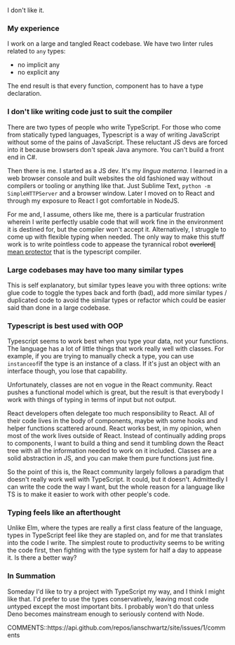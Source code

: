I don't like it.

### My experience

I work on a large and tangled React codebase. We have two linter rules related to `any` types:

  - no implicit any
  - no explicit any

The end result is that every function, component has to have a type declaration.

### I don't like writing code just to suit the compiler

<div id="description">
There are two types of people who write TypeScript. For those who come from statically typed languages, Typescript is a way of writing JavaScript without some of the pains of JavaScript. These reluctant JS devs are forced into it because browsers don't speak Java anymore. You can't build a front end in C#.

Then there is me. I started as a JS dev. It's my *lingua materna*. I learned in a web browser console and built websites the old fashioned way without compilers or tooling or anything like that. Just Sublime Text, `python -m SimpleHTTPServer` and a browser window. Later I moved on to React and through my exposure to React I got comfortable in NodeJS.
</div>
For me and, I assume, others like me, there is a particular frustration wherein I write perfectly usable code that will work fine in the environment it is destined for, but the compiler won't accept it. Alternatively, I struggle to come up with flexible typing when needed. The only way to make this stuff work is to write pointless code to appease the tyrannical robot <del>overlord</del><ins>I mean protector</ins> that is the typescript compiler.

### Large codebases may have too many similar types

This is self explanatory, but similar types leave you with three options: write glue code to toggle the types back and forth (bad), add more similar types / duplicated code to avoid the similar types or refactor which could be easier said than done in a large codebase.

### Typescript is best used with OOP

Typescript seems to work best when you type your data, not your functions. The language has a lot of little things that work really well with classes. For example, if you are trying to manually check a type, you can use `instanceof`if the type is an instance of a class. If it's just an object with an interface though, you lose that capability.

Unfortunately, classes are not en vogue in the React community. React pushes a functional model which is great, but the result is that everybody I work with things of typing in terms of input but not output.

React developers often delegate too much responsibility to React. All of their code lives in the body of components, maybe with some hooks and helper functions scattered around. React works best, in my opinion, when most of the work lives outside of React. Instead of continually adding props to components, I want to build a thing and send it tumbling down the React tree with all the information needed to work on it included. Classes are a solid abstraction in JS, and you can make them pure functions just fine.

So the point of this is, the React community largely follows a paradigm that doesn't really work well with TypeScript. It could, but it doesn't. Admittedly I can write the code the way I want, but the whole reason for a language like TS is to make it easier to work with other people's code.

### Typing feels like an afterthought

Unlike Elm, where the types are really a first class feature of the language, types in TypeScript feel like they are stapled on, and for me that translates into the code I write. The simplest route to productivity seems to be writing the code first, then fighting with the type system for half a day to appease it. Is there a better way?

### In Summation

Someday I'd like to try a project with TypeScript my way, and I think I might like that. I'd prefer to use the types conservatively, leaving most code *un*typed except the most important bits. I probably won't do that unless Deno becomes mainstream enough to seriously contend with Node.

<div id="meta">
COMMENTS::https://api.github.com/repos/ianschwartz/site/issues/1/comments
</div>
